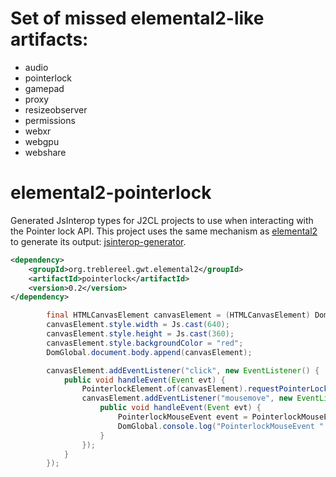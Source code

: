 # Set of missed elemental2-like artifacts:

* audio
* pointerlock
* gamepad
* proxy
* resizeobserver
* permissions
* webxr
* webgpu
* webshare



# elemental2-pointerlock

Generated JsInterop types for J2CL projects to use when interacting with the Pointer lock API. This project
uses the same mechanism as [elemental2](https://github.com/google/elemental2/) to generate its output: 
[jsinterop-generator](https://github.com/google/jsinterop-generator/). 

```xml
<dependency>
    <groupId>org.treblereel.gwt.elemental2</groupId>
    <artifactId>pointerlock</artifactId>
    <version>0.2</version>
</dependency>
```

```java
        final HTMLCanvasElement canvasElement = (HTMLCanvasElement) DomGlobal.document.createElement("canvas");
        canvasElement.style.width = Js.cast(640);
        canvasElement.style.height = Js.cast(360);
        canvasElement.style.backgroundColor = "red";
        DomGlobal.document.body.append(canvasElement);

        canvasElement.addEventListener("click", new EventListener() {
            public void handleEvent(Event evt) {
                PointerlockElement.of(canvasElement).requestPointerLock();
                canvasElement.addEventListener("mousemove", new EventListener() {
                    public void handleEvent(Event evt) {
                        PointerlockMouseEvent event = PointerlockMouseEvent.of(Js.<MouseEvent>uncheckedCast(evt));
                        DomGlobal.console.log("PointerlockMouseEvent " + event.movementX + " " + event.movementY);
                    }
                });
            }
        });
```
